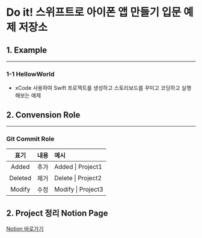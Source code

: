 # Do it! 스위프트로 아이폰 앱 만들기 입문 예제 저장소

## 1. Example
---
### 1-1 HellowWorld
- xCode 사용하여 Swift 프로젝트를 생성하고 스토리보드를 꾸미고 코딩하고 실행해보는 예제


## 2. Convension Role
---
### Git Commit Role
|표기| 내용 | 예시 |
|:---:|:---:|:---|
|Added|추가| Added \| Project1|
|Deleted|제거| Delete \| Project2|
|Modify|수정| Modify \| Project3 |


## 2. Project 정리 Notion Page
[Notion 바로가기](https://jumbled-kookaburra-dff.notion.site/Do-It-6-a3778ea7be1640dc9b55160baf65774a)
